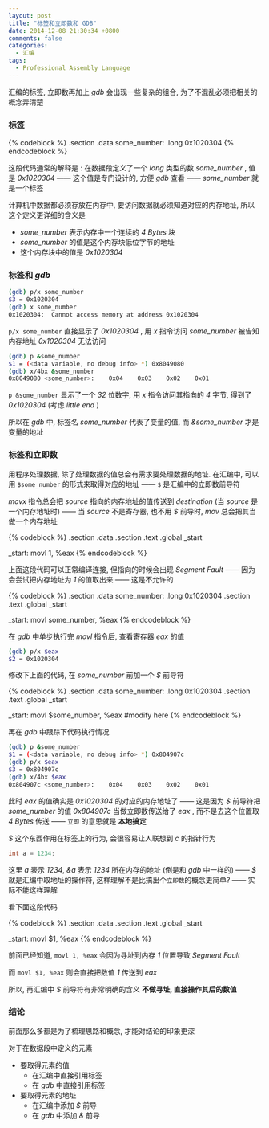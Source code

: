 ```yaml
---
layout: post
title: "标签和立即数和 GDB"
date: 2014-12-08 21:30:34 +0800
comments: false
categories: 
  - 汇编
tags: 
  - Professional Assembly Language
---
```


汇编的标签, 立即数再加上 _gdb_ 会出现一些复杂的组合, 为了不混乱必须把相关的概念弄清楚

<!--more-->

### 标签

{% codeblock %}
.section .data
some_number:
	.long 0x1020304
{% endcodeblock %}

这段代码通常的解释是 : 在数据段定义了一个 _long_ 类型的数 _some_number_ , 值是 _0x1020304_ —— 这个值是专门设计的, 方便 _gdb_ 查看 —— _some_number_ 就是一个标签

计算机中数据都必须存放在内存中, 要访问数据就必须知道对应的内存地址, 所以这个定义更详细的含义是

* _some_number_ 表示内存中一个连续的 _4 Bytes_ 块
* _some_number_ 的值是这个内存块低位字节的地址
* 这个内存块中的值是 _0x1020304_

### 标签和 _gdb_

```bash
(gdb) p/x some_number
$3 = 0x1020304
(gdb) x some_number
0x1020304:	Cannot access memory at address 0x1020304
```

`p/x some_number` 直接显示了 _0x1020304_ , 用 _x_ 指令访问 _some_number_ 被告知内存地址 _0x1020304_ 无法访问

```bash
(gdb) p &some_number
$1 = (<data variable, no debug info> *) 0x8049080
(gdb) x/4bx &some_number
0x8049080 <some_number>:	0x04	0x03	0x02	0x01
```

`p &some_number` 显示了一个 _32_ 位数字, 用 _x_ 指令访问其指向的 _4_ 字节, 得到了 _0x1020304_ (考虑 _little end_ )

所以在 _gdb_ 中, 标签名 _some_number_ 代表了变量的值, 而 _&some_number_ 才是变量的地址

### 标签和立即数

用程序处理数据, 除了处理数据的值总会有需求要处理数据的地址. 在汇编中, 可以用 `$some_number` 的形式来取得对应的地址 —— `$` 是汇编中的立即数前导符

_movx_ 指令总会把 _source_ 指向的内存地址的值传送到 _destination_ (当 _source_ 是一个内存地址时) —— 当 _source_ 不是寄存器, 也不用 _$_ 前导时, _mov_ 总会把其当做一个内存地址

{% codeblock %}
.section .data
.section .text
.global _start

_start:
    movl 1, %eax
{% endcodeblock %}

上面这段代码可以正常编译连接, 但指向的时候会出现 _Segment Fault_ —— 因为会尝试把内存地址为 _1_ 的值取出来 —— 这是不允许的

{% codeblock %}
.section .data
some_number:
    .long 0x1020304
.section .text
.global _start

_start:
    movl some_number, %eax
{% endcodeblock %}

在 _gdb_ 中单步执行完 _movl_ 指令后, 查看寄存器 _eax_ 的值

```bash
(gdb) p/x $eax
$2 = 0x1020304
```

修改下上面的代码, 在 _some_number_ 前加一个 _$_ 前导符

{% codeblock %}
.section .data
some_number:
    .long 0x1020304
.section .text
.global _start

_start:
    movl $some_number, %eax	#modify here
{% endcodeblock %}

再在 _gdb_ 中跟踪下代码执行情况

```bash
(gdb) p &some_number
$1 = (<data variable, no debug info> *) 0x804907c
(gdb) p/x $eax
$3 = 0x804907c
(gdb) x/4bx $eax
0x804907c <some_number>:	0x04	0x03	0x02	0x01
```

此时 _eax_ 的值确实是 _0x1020304_ 的对应的内存地址了 —— 这是因为 _$_ 前导符把 _some_number_ 的值 _0x804907c_ 当做立即数传送给了 _eax_ , 而不是去这个位置取 _4 Bytes_ 传送 —— `立即` 的意思就是 __本地搞定__

_$_ 这个东西作用在标签上的行为, 会很容易让人联想到 _c_ 的指针行为

```c
int a = 1234;
```

这里 _a_ 表示 _1234_, _&a_ 表示 _1234_ 所在内存的地址 (倒是和 _gdb_ 中一样的) —— _$_ 就是汇编中取地址的操作符, 这样理解不是比搞出个`立即数`的概念更简单? —— 实际不能这样理解

看下面这段代码

{% codeblock %}
.section .data
.section .text
.global _start

_start:
    movl $1, %eax
{% endcodeblock %}

前面已经知道, `movl 1, %eax` 会因为寻址到内存 _1_ 位置导致 _Segment Fault_

而 `movl $1, %eax` 则会直接把数值 _1_ 传送到 _eax_

所以, 再汇编中 _$_ 前导符有非常明确的含义 __不做寻址, 直接操作其后的数值__

### 结论

前面那么多都是为了梳理思路和概念, 才能对结论的印象更深

对于在数据段中定义的元素

* 要取得元素的值
    * 在汇编中直接引用标签
    * 在 _gdb_ 中直接引用标签
* 要取得元素的地址
    * 在汇编中添加 _$_ 前导
    * 在 _gdb_ 中添加 _&_ 前导
